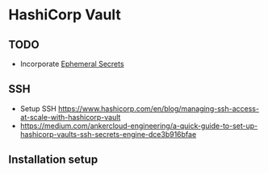 # HashiCorp Vault

## TODO

- Incorporate [Ephemeral Secrets](https://registry.terraform.io/providers/hashicorp/vault/latest/docs/ephemeral-resources/kv_secret_v2)

## SSH

- Setup SSH <https://www.hashicorp.com/en/blog/managing-ssh-access-at-scale-with-hashicorp-vault>
- <https://medium.com/ankercloud-engineering/a-quick-guide-to-set-up-hashicorp-vaults-ssh-secrets-engine-dce3b916bfae>

## Installation setup
<!-- - Used installation steps from: [Raspberry Pi installation](https://techfrontier.me.uk/post/vault-on-a-pi/)
- Updated Systemd with steps from: [medium article](https://medium.com/ankercloud-engineering/a-quick-guide-to-set-up-hashicorp-vaults-ssh-secrets-engine-dce3b916bfae) -->
<!-- - Used installation steps from: [Raspberry Pi installation](https://techfrontier.me.uk/post/vault-on-a-pi/)

## SSH Setup
<!-- To set up SSH access using HashiCorp Vault, begin by enabling the SSH secrets engine and generating a Certificate Authority (CA) key pair. This is done by running vault secrets enable -path=ssh-client-signer ssh and then vault write ssh-client-signer/config/ca generate_signing_key=true to create the CA, which will output the public key needed for host configuration.
 The CA's public key must be placed on the target hosts in a file, such as /etc/ssh/trusted-user-ca-keys.pem, and the SSH daemon must be configured to trust this key by adding TrustedUserCAKeys /etc/ssh/trusted-user-ca-keys.pem to the /etc/ssh/sshd_config file.

Next, configure the SSH daemon to use certificate authentication by setting AuthorizedPrincipalsFile /etc/ssh/auth_principals/%u in the sshd_config file, which allows the system to verify the principal names listed in the signed certificates.
 The AuthorizedPrincipalsFile is crucial because the principal in the signed SSH certificate must match a name listed in the file corresponding to the user's account.
 After updating the configuration, restart the SSH service with sudo service sshd restart to apply the changes.

Roles must be created in Vault to define the parameters for signing SSH client certificates. These roles specify allowed principals, user restrictions, and validity periods. For example, a role for a team can be created with vault write ssh/roles/team-a-role valid_principals=team-a.
 The user's SSH public key is then submitted to Vault for signing using a command like vault write -field=signed_key ssh-client-signer/sign/team-a-role public_key=@$HOME/.ssh/bob-key.pub valid_principals=team-a > ~/.ssh/bob-signed-key.pub.
 This command returns a signed certificate that includes the specified principal.

Finally, the user can connect to the target host using the signed certificate and their private key with the command ssh -i ~/.ssh/bob-signed-key.pub -i ~/.ssh/bob-key appadmin@server.
 The connection will succeed only if the principal in the certificate matches the one listed in the AuthorizedPrincipalsFile for the target user account.
 This process ensures that SSH access is managed securely and at scale, with access controlled by Vault policies and certificate validity -->
